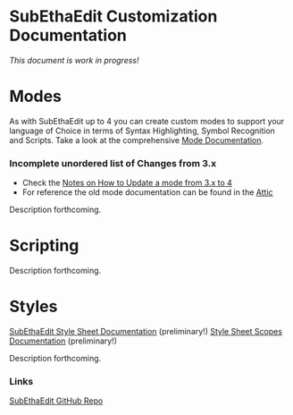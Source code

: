 # SubEthaEdit Customization Documentation

*This document is work in progress!*

# Modes
As with SubEthaEdit up to 4 you can create custom modes to support your language of Choice in terms of Syntax Highlighting, Symbol Recognition and Scripts.
Take a look at the comprehensive [Mode Documentation][ModeExample].


### Incomplete unordered list of Changes from 3.x

* Check the [Notes on How to Update a mode from 3.x to 4][ModeUpdate]
* For reference the old mode documentation can be found in the [Attic][ModeDocu3]
  

Description forthcoming.

  
# Scripting

Description forthcoming.


# Styles

[SubEthaEdit Style Sheet Documentation][Styles] (preliminary!)
[Style Sheet Scopes Documentation][Scopes] (preliminary!)

Description forthcoming.


### Links
[SubEthaEdit GitHub Repo][see_github]  


<!-- Referenced Files -->
[ModeDocu3]: http://htmlpreview.github.io?https://github.com/codingmonkeys/SubEthaEdit/blob/master/Attic/SubEthaEdit3/Documentation/mode.html "SubEthaEdit 3.x Mode Documentation"

[ModeUpdate]: ModeUpdateNotes.md "Notes on updating modes from SubEthaEdit 3 to 4"
[Scopes]: Styles/Scopes.md "Style Sheet Scopes Documentation"

<!-- Referenced Paths -->
[ModeExample]: ExampleMode "SubEthaEdit 4 Example Mode"
[Styles]: Styles "SubEthaEdit Style Sheet Documentation"

<!-- Referenced URLs -->
[see_github]: https://github.com/codingmonkeys/SubEthaEdit "SubEthaEdit GitHub Repo"
